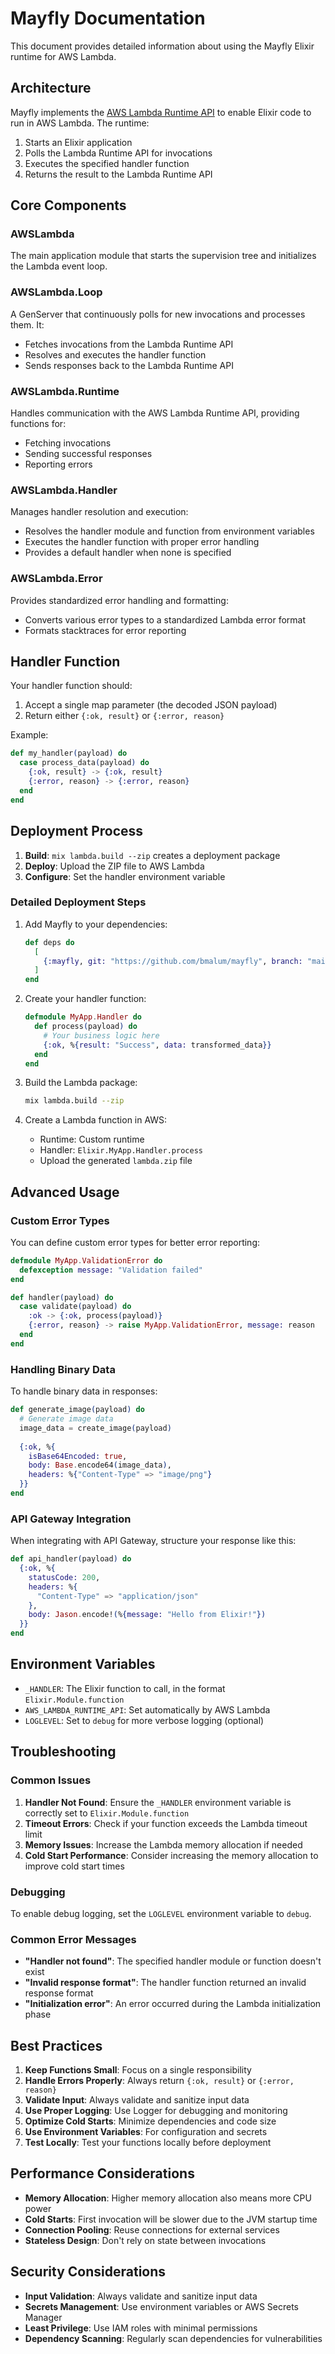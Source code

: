 # Mayfly Documentation

This document provides detailed information about using the Mayfly Elixir runtime for AWS Lambda.

## Architecture

Mayfly implements the [AWS Lambda Runtime API](https://docs.aws.amazon.com/lambda/latest/dg/runtimes-api.html) to enable Elixir code to run in AWS Lambda. The runtime:

1. Starts an Elixir application
2. Polls the Lambda Runtime API for invocations
3. Executes the specified handler function
4. Returns the result to the Lambda Runtime API

## Core Components

### AWSLambda

The main application module that starts the supervision tree and initializes the Lambda event loop.

### AWSLambda.Loop

A GenServer that continuously polls for new invocations and processes them. It:
- Fetches invocations from the Lambda Runtime API
- Resolves and executes the handler function
- Sends responses back to the Lambda Runtime API

### AWSLambda.Runtime

Handles communication with the AWS Lambda Runtime API, providing functions for:
- Fetching invocations
- Sending successful responses
- Reporting errors

### AWSLambda.Handler

Manages handler resolution and execution:
- Resolves the handler module and function from environment variables
- Executes the handler function with proper error handling
- Provides a default handler when none is specified

### AWSLambda.Error

Provides standardized error handling and formatting:
- Converts various error types to a standardized Lambda error format
- Formats stacktraces for error reporting

## Handler Function

Your handler function should:

1. Accept a single map parameter (the decoded JSON payload)
2. Return either `{:ok, result}` or `{:error, reason}`

Example:

```elixir
def my_handler(payload) do
  case process_data(payload) do
    {:ok, result} -> {:ok, result}
    {:error, reason} -> {:error, reason}
  end
end
```

## Deployment Process

1. **Build**: `mix lambda.build --zip` creates a deployment package
2. **Deploy**: Upload the ZIP file to AWS Lambda
3. **Configure**: Set the handler environment variable

### Detailed Deployment Steps

1. Add Mayfly to your dependencies:
   ```elixir
   def deps do
     [
       {:mayfly, git: "https://github.com/bmalum/mayfly", branch: "main"}
     ]
   end
   ```

2. Create your handler function:
   ```elixir
   defmodule MyApp.Handler do
     def process(payload) do
       # Your business logic here
       {:ok, %{result: "Success", data: transformed_data}}
     end
   end
   ```

3. Build the Lambda package:
   ```bash
   mix lambda.build --zip
   ```

4. Create a Lambda function in AWS:
   - Runtime: Custom runtime
   - Handler: `Elixir.MyApp.Handler.process`
   - Upload the generated `lambda.zip` file

## Advanced Usage

### Custom Error Types

You can define custom error types for better error reporting:

```elixir
defmodule MyApp.ValidationError do
  defexception message: "Validation failed"
end

def handler(payload) do
  case validate(payload) do
    :ok -> {:ok, process(payload)}
    {:error, reason} -> raise MyApp.ValidationError, message: reason
  end
end
```

### Handling Binary Data

To handle binary data in responses:

```elixir
def generate_image(payload) do
  # Generate image data
  image_data = create_image(payload)
  
  {:ok, %{
    isBase64Encoded: true,
    body: Base.encode64(image_data),
    headers: %{"Content-Type" => "image/png"}
  }}
end
```

### API Gateway Integration

When integrating with API Gateway, structure your response like this:

```elixir
def api_handler(payload) do
  {:ok, %{
    statusCode: 200,
    headers: %{
      "Content-Type" => "application/json"
    },
    body: Jason.encode!(%{message: "Hello from Elixir!"})
  }}
end
```

## Environment Variables

- `_HANDLER`: The Elixir function to call, in the format `Elixir.Module.function`
- `AWS_LAMBDA_RUNTIME_API`: Set automatically by AWS Lambda
- `LOGLEVEL`: Set to `debug` for more verbose logging (optional)

## Troubleshooting

### Common Issues

1. **Handler Not Found**: Ensure the `_HANDLER` environment variable is correctly set to `Elixir.Module.function`
2. **Timeout Errors**: Check if your function exceeds the Lambda timeout limit
3. **Memory Issues**: Increase the Lambda memory allocation if needed
4. **Cold Start Performance**: Consider increasing the memory allocation to improve cold start times

### Debugging

To enable debug logging, set the `LOGLEVEL` environment variable to `debug`.

### Common Error Messages

- **"Handler not found"**: The specified handler module or function doesn't exist
- **"Invalid response format"**: The handler function returned an invalid response format
- **"Initialization error"**: An error occurred during the Lambda initialization phase

## Best Practices

1. **Keep Functions Small**: Focus on a single responsibility
2. **Handle Errors Properly**: Always return `{:ok, result}` or `{:error, reason}`
3. **Validate Input**: Always validate and sanitize input data
4. **Use Proper Logging**: Use Logger for debugging and monitoring
5. **Optimize Cold Starts**: Minimize dependencies and code size
6. **Use Environment Variables**: For configuration and secrets
7. **Test Locally**: Test your functions locally before deployment

## Performance Considerations

- **Memory Allocation**: Higher memory allocation also means more CPU power
- **Cold Starts**: First invocation will be slower due to the JVM startup time
- **Connection Pooling**: Reuse connections for external services
- **Stateless Design**: Don't rely on state between invocations

## Security Considerations

- **Input Validation**: Always validate and sanitize input data
- **Secrets Management**: Use environment variables or AWS Secrets Manager
- **Least Privilege**: Use IAM roles with minimal permissions
- **Dependency Scanning**: Regularly scan dependencies for vulnerabilities

